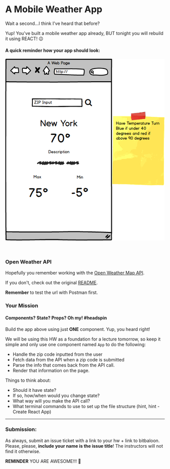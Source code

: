 # A Mobile Weather App

Wait a second...I think I've heard that before?

Yup! You've built a mobile weather app already, BUT tonight you will rebuild it using REACT! :wink:

#### A quick reminder how your app should look:

![Mockup](./mobile_weather_mockup.png)

<br>

### Open Weather API

Hopefully you remember working with the [Open Weather Map API](http://openweathermap.org/api).

If you don't, check out the original [README](https://github.com/ga-students/WDI_HAKUNA_MATATA/blob/master/unit02/w04_d02/homework/weatherApp/open_weather_homework_prompt.md).

**Remember** to test the url with Postman first.

### Your Mission
#### Components? State? Props? Oh my! #headspin

Build the app above using just **ONE** component. Yup, you heard right!

We will be using this HW as a foundation for a lecture tomorrow, so keep it simple and only use one component named `App` to do the following:

- Handle the zip code inputted from the user
- Fetch data from the API when a zip code is submitted
- Parse the info that comes back from the API call.
- Render that information on the page.

Things to think about:

- Should it have state?
- If so, how/when would you change state?
- What way will you make the API call?
- What terminal commands to use to set up the file structure (hint, hint - Create React App)

___

### Submission:

As always, submit an issue ticket with a link to your hw + link to bitbaloon. Please, please, **include your name is the issue title**! The instructors will not find it otherwise.

**REMINDER** YOU ARE AWESOME!!! :tada:

